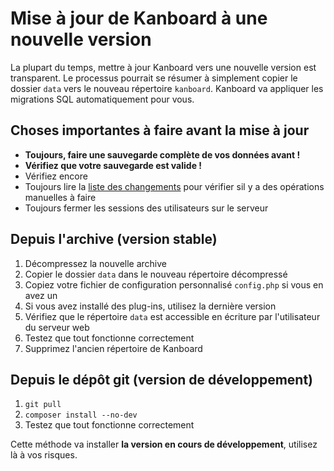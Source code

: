 Mise à jour de Kanboard à une nouvelle version
==============================================

La plupart du temps, mettre à jour Kanboard vers une nouvelle version est transparent.
Le processus pourrait se résumer à simplement copier le dossier `data` vers le nouveau répertoire `kanboard`.
Kanboard va appliquer les migrations SQL automatiquement pour vous.

Choses importantes à faire avant la mise à jour
-----------------------------------------------

- **Toujours, faire une sauvegarde complète de vos données avant !**
- **Vérifiez que votre sauvegarde est valide !**
- Vérifiez encore
- Toujours lire la [liste des changements](https://github.com/kanboard/kanboard/blob/master/ChangeLog) pour vérifier sil y a des opérations manuelles à faire
- Toujours fermer les sessions des utilisateurs sur le serveur

Depuis l'archive (version stable)
---------------------------------

1. Décompressez la nouvelle archive
2. Copier le dossier `data` dans le nouveau répertoire décompressé
3. Copiez votre fichier de configuration personnalisé `config.php` si vous en avez un
4. Si vous avez installé des plug-ins, utilisez la dernière version
5. Vérifiez que le répertoire `data` est accessible en écriture par l'utilisateur du serveur web
6. Testez que tout fonctionne correctement
7. Supprimez l'ancien répertoire de Kanboard

Depuis le dépôt git (version de développement)
---------------------------------------------

1. `git pull`
2. `composer install --no-dev`
3. Testez que tout fonctionne correctement

Cette méthode va installer **la version en cours de développement**, utilisez là à vos risques.
